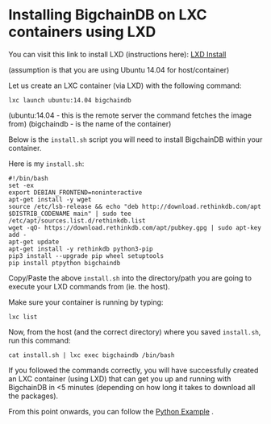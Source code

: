 # Installing BigchainDB on LXC containers using LXD

You can visit this link to install LXD (instructions here): [LXD Install](https://linuxcontainers.org/lxd/getting-started-cli/)

(assumption is that you are using Ubuntu 14.04 for host/container)

Let us create an LXC container (via LXD) with the following command:

`lxc launch ubuntu:14.04 bigchaindb`

(ubuntu:14.04 - this is the remote server the command fetches the image from)
(bigchaindb - is the name of the container)

Below is the `install.sh` script you will need to install BigchainDB within your container.

Here is my `install.sh`:

```
#!/bin/bash
set -ex
export DEBIAN_FRONTEND=noninteractive
apt-get install -y wget
source /etc/lsb-release && echo "deb http://download.rethinkdb.com/apt $DISTRIB_CODENAME main" | sudo tee /etc/apt/sources.list.d/rethinkdb.list
wget -qO- https://download.rethinkdb.com/apt/pubkey.gpg | sudo apt-key add -
apt-get update
apt-get install -y rethinkdb python3-pip
pip3 install --upgrade pip wheel setuptools
pip install ptpython bigchaindb
```

Copy/Paste the above `install.sh` into the directory/path you are going to execute your LXD commands from (ie. the host).

Make sure your container is running by typing:

`lxc list`

Now, from the host (and the correct directory) where you saved `install.sh`, run this command:

`cat install.sh | lxc exec bigchaindb /bin/bash`

If you followed the commands correctly, you will have successfully created an LXC container (using LXD) that can get you up and running with BigchainDB in <5 minutes (depending on how long it takes to download all the packages).

From this point onwards, you can follow the [Python Example](https://bigchaindb.readthedocs.io/en/latest/drivers-clients/python-server-api-examples.html) .
